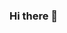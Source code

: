 ### Hi there 👋

<!--
**JustinTrombley96/JustinTrombley96** is a ✨ _special_ ✨ repository because its `README.md` (this file) appears on your GitHub profile.

Here are some ideas to get you started:

- 🔭 I’m currently working on ...
- 🌱 I’m currently learning ...
- 👯 I’m looking to collaborate on ...
- 🤔 I’m looking for help with ...
- 💬 Ask me about ...
- 📫 How to reach me: Send me a message on LinkedIn!
- 😄 Pronouns: He/Him
- ⚡ Fun fact: ...
-->
